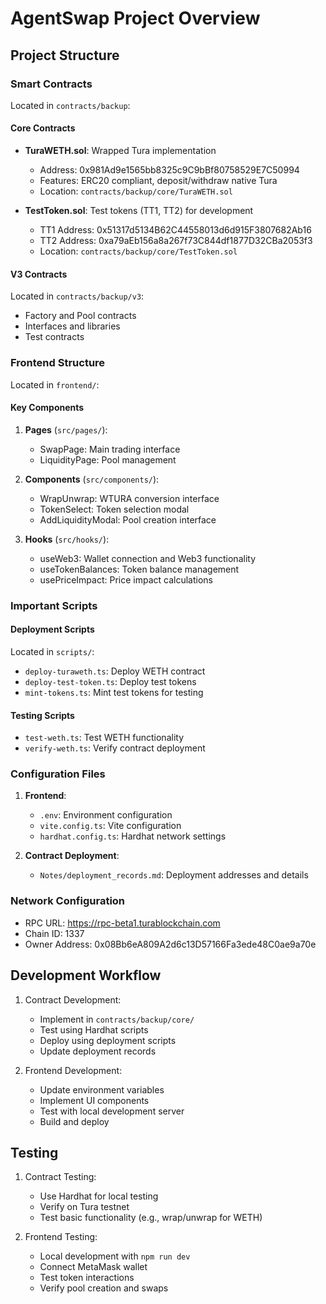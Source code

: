 # AgentSwap Project Overview

## Project Structure

### Smart Contracts
Located in `contracts/backup`:

#### Core Contracts
- **TuraWETH.sol**: Wrapped Tura implementation
  - Address: 0x981Ad9e1565bb8325c9C9bBf80758529E7C50994
  - Features: ERC20 compliant, deposit/withdraw native Tura
  - Location: `contracts/backup/core/TuraWETH.sol`

- **TestToken.sol**: Test tokens (TT1, TT2) for development
  - TT1 Address: 0x51317d5134B62C44558013d6d915F3807682Ab16
  - TT2 Address: 0xa79aEb156a8a267f73C844df1877D32CBa2053f3
  - Location: `contracts/backup/core/TestToken.sol`

#### V3 Contracts
Located in `contracts/backup/v3`:
- Factory and Pool contracts
- Interfaces and libraries
- Test contracts

### Frontend Structure
Located in `frontend/`:

#### Key Components
1. **Pages** (`src/pages/`):
   - SwapPage: Main trading interface
   - LiquidityPage: Pool management

2. **Components** (`src/components/`):
   - WrapUnwrap: WTURA conversion interface
   - TokenSelect: Token selection modal
   - AddLiquidityModal: Pool creation interface

3. **Hooks** (`src/hooks/`):
   - useWeb3: Wallet connection and Web3 functionality
   - useTokenBalances: Token balance management
   - usePriceImpact: Price impact calculations

### Important Scripts

#### Deployment Scripts
Located in `scripts/`:
- `deploy-turaweth.ts`: Deploy WETH contract
- `deploy-test-token.ts`: Deploy test tokens
- `mint-tokens.ts`: Mint test tokens for testing

#### Testing Scripts
- `test-weth.ts`: Test WETH functionality
- `verify-weth.ts`: Verify contract deployment

### Configuration Files
1. **Frontend**:
   - `.env`: Environment configuration
   - `vite.config.ts`: Vite configuration
   - `hardhat.config.ts`: Hardhat network settings

2. **Contract Deployment**:
   - `Notes/deployment_records.md`: Deployment addresses and details

### Network Configuration
- RPC URL: https://rpc-beta1.turablockchain.com
- Chain ID: 1337
- Owner Address: 0x08Bb6eA809A2d6c13D57166Fa3ede48C0ae9a70e

## Development Workflow
1. Contract Development:
   - Implement in `contracts/backup/core/`
   - Test using Hardhat scripts
   - Deploy using deployment scripts
   - Update deployment records

2. Frontend Development:
   - Update environment variables
   - Implement UI components
   - Test with local development server
   - Build and deploy

## Testing
1. Contract Testing:
   - Use Hardhat for local testing
   - Verify on Tura testnet
   - Test basic functionality (e.g., wrap/unwrap for WETH)

2. Frontend Testing:
   - Local development with `npm run dev`
   - Connect MetaMask wallet
   - Test token interactions
   - Verify pool creation and swaps
